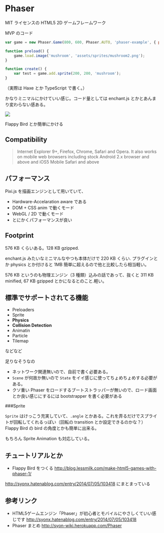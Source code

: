 Phaser
===

MIT ライセンスの HTML5 2D ゲームフレームワーク

MVP のコード

```js
var game = new Phaser.Game(800, 600, Phaser.AUTO, 'phaser-example', { preload: preload, create: create });

function preload() {
    game.load.image('mushroom', 'assets/sprites/mushroom2.png');
}

function create() {
    var test = game.add.sprite(200, 200, 'mushroom');
}
```

（実際は Haxe とか TypeScript で書く。）

かなりミニマルにかけていい感じ。コード量としては enchant.js とかとあんまり変わらない感ある。

![](http://cdn-ak.f.st-hatena.com/images/fotolife/s/syonx/20140705/20140705093433.png)

Flappy Bird とか簡単にかける

Compatibility
---

> Internet Explorer 9+, Firefox, Chrome, Safari and Opera. It also works on mobile web browsers including stock Android 2.x browser and above and iOS5 Mobile Safari and above

パフォーマンス
---

Pixi.js を描画エンジンとして用いていて、

- Hardware-Accelaration aware である
- DOM + CSS anim で動くモード
- WebGL / 2D で動くモード
- とにかくパフォーマンスが良い

Footprint
---

576 KB くらいある。128 KB gzipped.

enchant.js みたいなミニマルなやつも本体だけで 220 KB くらい. プラグインとか physics とか付けると 1MB 簡単に超えるので他と比較したら相当軽い。

576 KB というのも物理エンジン（3 種類）込みの話であって、抜くと 311 KB minified, 67 KB gzipped とかになるとのこと.軽い。

標準でサポートされてる機能
---

- Preloaders
- Sprite
- **Physics**
- **Collision Detection**
- Animatin
- Particle
- Tilemap

などなど

足りなそうなの

- ネットワーク関連無いので、自前で書く必要ある。
- `Scene` が何故か無いので `State` をイイ感じに使ってちょめちょめする必要がある。
- クソ重い Phaser をロードするブートストラッパーが無いので、ロード画面とか良い感じにするには bootstrapper を書く必要がある
 
###Sprite

`Sprite` はけっこう充実していて、`.angle` とかある。これを弄るだけでスプライトが回転してくれるっぽい（回転の transition とか設定できるのかな？）
Flappy Bird の bird の角度とかも簡単に出来る。

もちろん Sprite Animation も対応している。

チュートリアルとか
---

- Flappy Bird をつくる http://blog.lessmilk.com/make-html5-games-with-phaser-1/

http://syonx.hatenablog.com/entry/2014/07/05/103418 にまとまっている

参考リンク
---

- HTML5ゲームエンジン「Phaser」が初心者とモバイルにやさしくていい感じです http://syonx.hatenablog.com/entry/2014/07/05/103418
- Phaser まとめ http://syon-wiki.herokuapp.com/Phaser
